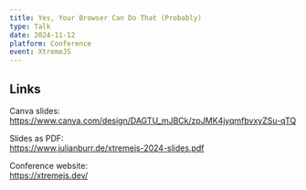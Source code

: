 ```yaml
---
title: Yes, Your Browser Can Do That (Probably)
type: Talk
date: 2024-11-12
platform: Conference
event: XtremeJS
---
```


## Links

Canva slides: \
https://www.canva.com/design/DAGTU_mJBCk/zpJMK4jyqmfbvxyZSu-qTQ

Slides as PDF: \
https://www.julianburr.de/xtremejs-2024-slides.pdf

Conference website: \
https://xtremejs.dev/
